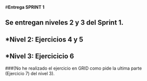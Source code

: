 #**Entrega SPRINT 1**

## Se entregan niveles 2 y 3 del Sprint 1.
##  *Nivel 2: Ejercicios 4 y 5
##  *Nivel 3: Ejercicicio 6

###(No he realizado el ejercicio en GRID como pide la ultima parte (Ejercicio 7) del nivel 3).

